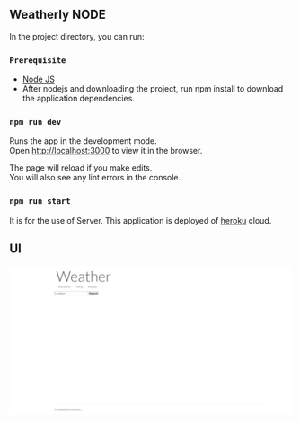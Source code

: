 ## Weatherly NODE

In the project directory, you can run:

### `Prerequisite`
  * [Node JS](https://nodejs.org/en/)
  * After nodejs and downloading the project, run npm install to download the application dependencies.

### `npm run dev`

Runs the app in the development mode.<br />
Open [http://localhost:3000](http://localhost:3000) to view it in the browser.

The page will reload if you make edits.<br />
You will also see any lint errors in the console.

### `npm run start`

It is for the use of Server. This application is deployed of [heroku](https://www.heroku.com/) cloud.

## UI

![Application's User Interface](./temporary/github_photo.PNG)
